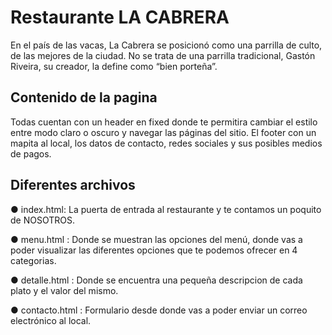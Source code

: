 # Restaurante LA CABRERA
En el país de las vacas, La Cabrera se posicionó como una parrilla de culto, de las mejores de la ciudad. No se trata de una parrilla tradicional, Gastón Riveira, su creador, la define como “bien porteña”.

## Contenido de la pagina
Todas cuentan con un header en fixed donde te permitira cambiar el estilo entre modo claro o oscuro y navegar las páginas del sitio.
El footer con un mapita al local, los datos de contacto, redes sociales y sus posibles medios de pagos.
 
##  Diferentes archivos 
  ● index.html: La puerta de entrada al restaurante y te contamos un poquito de NOSOTROS.

  ● menu.html : Donde se muestran las opciones del menú, donde vas a poder visualizar las diferentes opciones que te podemos ofrecer en 4 categorias.

  ● detalle.html : Donde se encuentra una pequeña descripcion de cada plato y el valor del mismo.

  ● contacto.html : Formulario desde donde vas a poder enviar un correo electrónico al local.

